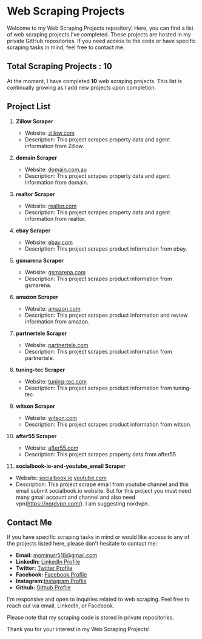 # Web Scraping Projects

Welcome to my Web Scraping Projects repository! Here, you can find a list of web scraping projects I’ve completed. These projects are hosted in my private GitHub repositories. If you need access to the code or have specific scraping tasks in mind, feel free to contact me.

## Total Scraping Projects : 10

At the moment, I have completed **10** web scraping projects. This list is continually growing as I add new projects upon completion.

## Project List

1. **Zillow Scraper**
   - Website: [zillow.com](https://www.zillow.com)
   - Description: This project scrapes property data and agent information from Zillow.

2. **domain Scraper**
   - Website: [domain.com.au](https://www.domain.com.au/)
   - Description: This project scrapes property data and agent information from domain.

3. **realtor Scraper**
   - Website: [realtor.com](https://www.realtor.com/)
   - Description: This project scrapes property data and agent information from realtor.

4. **ebay Scraper**
   - Website: [ebay.com](https://www.ebay.com/)
   - Description: This project scrapes product information from ebay.

5. **gsmarena Scraper**
   - Website: [gsmarena.com](https://www.gsmarena.com/)
   - Description: This project scrapes product information from gsmarena.

6. **amazon Scraper**
   - Website: [amazon.com](https://www.amazon.com/)
   - Description: This project scrapes product information and review information from amazon.

7. **partnertele Scraper**
   - Website: [partnertele.com](https://partnertele.com)
   - Description: This project scrapes product information from partnertele.

8. **tuning-tec Scraper**
   - Website: [tuning-tec.com](https://tuning-tec.com/)
   - Description: This project scrapes product information from tuning-tec.

9. **witson Scraper**
   - Website: [witson.com](https://witson.com/)
   - Description: This project scrapes product information from witson.

10. **after55 Scraper**
      - Website: [after55.com](https://www.after55.com)
      - Description: This project scrapes property data from after55.


11. **socialbook-io-and-youtube_email Scraper**
   - Website: [socialbook.io](https://socialbook.io/youtube_email_extraction_rok) [youtube.com](https://www.youtube.com/)
   - Description: This project scrape email from youtube channel and this email submit socialbook.io website. But for this project you must need many gmail account and channel and also need vpn(https://nordvpn.com/). I am suggesting nordvpn.

## Contact Me

If you have specific scraping tasks in mind or would like access to any of the projects listed here, please don't hesitate to contact me:

- **Email:** mominurr518@gmail.com
- **LinkedIn:** [LinkedIn Profile](https://www.linkedin.com/in/mominur-rahman-145461203/)
- **Twitter:**  [Twitter Profile](https://twitter.com/mominur_rahma_n)
- **Facebook:** [Facebook Profile](https://www.facebook.com/profile.php?id=100076787314573)
- **Instagram:**[Instagram Profile](https://www.instagram.com/mominur_rahma_n)
- **Github:**   [Github Profile](https://github.com/mominurr)

I'm responsive and open to inquiries related to web scraping. Feel free to reach out via email, LinkedIn, or Facebook.

Please note that my scraping code is stored in private repositories.

Thank you for your interest in my Web Scraping Projects!



